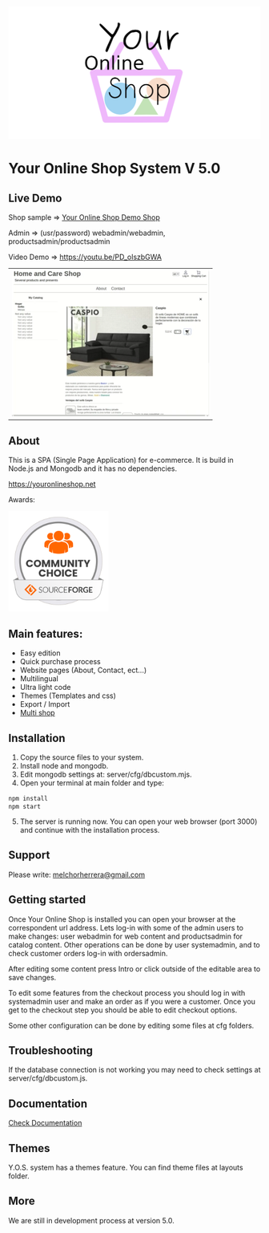 ![Your Online Shop](assets/logotype.png "Your Online Shop")

# Your Online Shop System V 5.0

## Live Demo

Shop sample => [Your Online Shop Demo Shop](https://youronlineshop.net/sample/)

Admin => (usr/password) webadmin/webadmin, productsadmin/productsadmin

Video Demo => https://youtu.be/PD_olszbGWA
<table>
  <tr>
    <td>
    <a href="https://youtu.be/PD_olszbGWA"><img src="assets/youtube.webp"></a>
    </td>
  </tr>
</table>

## About

This is a SPA (Single Page Application) for e-commerce. It is build in Node.js and Mongodb and it has no dependencies.

https://youronlineshop.net

Awards:

<img src="assets/oss-community-choice-white.svg" alt="Community choice" width="200"/>

## Main features:

- Easy edition
- Quick purchase process
- Website pages (About, Contact, ect...)
- Multilingual
- Ultra light code
- Themes (Templates and css)
- Export / Import
- [Multi shop](docs/multishopguide.md)


## Installation

1. Copy the source files to your system.
2. Install node and mongodb.
3. Edit mongodb settings at: server/cfg/dbcustom.mjs.
4. Open your terminal at main folder and type:
```
npm install 
npm start
```
5. The server is running now. You can open your web browser (port 3000) and continue with the installation process.

## Support

Please write: melchorherrera@gmail.com


## Getting started

Once Your Online Shop is installed you can open your browser at the correspondent url address. Lets log-in with some of the admin users to make changes: user webadmin for web content and productsadmin for catalog content. Other operations can be done by user systemadmin, and to check customer orders log-in with ordersadmin.

After editing some content press Intro or click outside of the editable area to save changes.

To edit some features from the checkout process you should log in with systemadmin user and make an order as if you were a customer. Once you get to the checkout step you should be able to edit checkout options.

Some other configuration can be done by editing some files at cfg folders.


## Troubleshooting

If the database connection is not working you may need to check settings at server/cfg/dbcustom.js.


## Documentation

[Check Documentation](docs/overview.md)


## Themes

Y.O.S. system has a themes feature. You can find theme files at layouts folder.


## More

We are still in development process at version 5.0.
